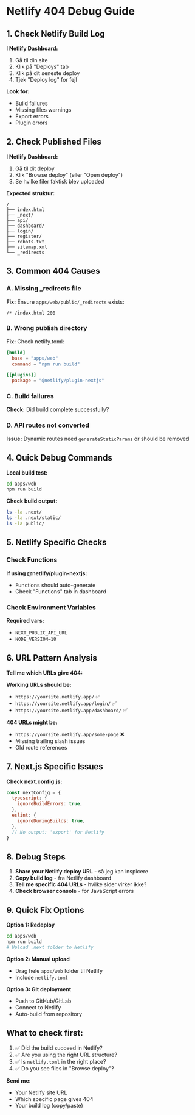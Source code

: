 # Netlify 404 Debug Guide

## 1. Check Netlify Build Log

**I Netlify Dashboard:**
1. Gå til din site
2. Klik på "Deploys" tab
3. Klik på dit seneste deploy
4. Tjek "Deploy log" for fejl

**Look for:**
- Build failures
- Missing files warnings
- Export errors
- Plugin errors

## 2. Check Published Files

**I Netlify Dashboard:**
1. Gå til dit deploy
2. Klik "Browse deploy" (eller "Open deploy")
3. Se hvilke filer faktisk blev uploaded

**Expected struktur:**
```
/
├── index.html
├── _next/
├── api/
├── dashboard/
├── login/
├── register/
├── robots.txt
├── sitemap.xml
└── _redirects
```

## 3. Common 404 Causes

### A. Missing _redirects file
**Fix:** Ensure `apps/web/public/_redirects` exists:
```
/* /index.html 200
```

### B. Wrong publish directory
**Fix:** Check netlify.toml:
```toml
[build]
  base = "apps/web"
  command = "npm run build"

[[plugins]]
  package = "@netlify/plugin-nextjs"
```

### C. Build failures
**Check:** Did build complete successfully?

### D. API routes not converted
**Issue:** Dynamic routes need `generateStaticParams` or should be removed

## 4. Quick Debug Commands

**Local build test:**
```bash
cd apps/web
npm run build
```

**Check build output:**
```bash
ls -la .next/
ls -la .next/static/
ls -la public/
```

## 5. Netlify Specific Checks

### Check Functions
**If using @netlify/plugin-nextjs:**
- Functions should auto-generate
- Check "Functions" tab in dashboard

### Check Environment Variables
**Required vars:**
- `NEXT_PUBLIC_API_URL`
- `NODE_VERSION=18`

## 6. URL Pattern Analysis

**Tell me which URLs give 404:**

**Working URLs should be:**
- `https://yoursite.netlify.app/` ✅
- `https://yoursite.netlify.app/login/` ✅  
- `https://yoursite.netlify.app/dashboard/` ✅

**404 URLs might be:**
- `https://yoursite.netlify.app/some-page` ❌
- Missing trailing slash issues
- Old route references

## 7. Next.js Specific Issues

**Check next.config.js:**
```js
const nextConfig = {
  typescript: {
    ignoreBuildErrors: true,
  },
  eslint: {
    ignoreDuringBuilds: true,
  },
  // No output: 'export' for Netlify
}
```

## 8. Debug Steps

1. **Share your Netlify deploy URL** - så jeg kan inspicere
2. **Copy build log** - fra Netlify dashboard
3. **Tell me specific 404 URLs** - hvilke sider virker ikke?
4. **Check browser console** - for JavaScript errors

## 9. Quick Fix Options

**Option 1: Redeploy**
```bash
cd apps/web
npm run build
# Upload .next folder to Netlify
```

**Option 2: Manual upload**
- Drag hele `apps/web` folder til Netlify
- Include `netlify.toml`

**Option 3: Git deployment**
- Push to GitHub/GitLab
- Connect to Netlify
- Auto-build from repository

## What to check first:

1. ✅ Did the build succeed in Netlify?
2. ✅ Are you using the right URL structure?
3. ✅ Is `netlify.toml` in the right place?
4. ✅ Do you see files in "Browse deploy"?

**Send me:**
- Your Netlify site URL
- Which specific page gives 404
- Your build log (copy/paste)